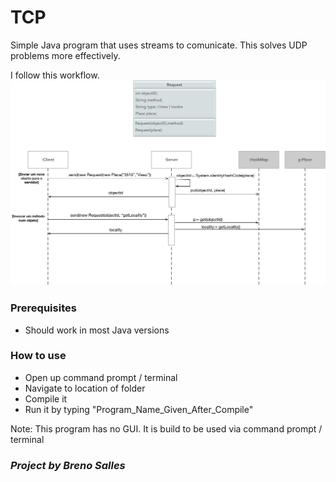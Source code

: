 # TCP
Simple Java program that uses streams to comunicate.
This solves UDP problems more effectively.

I follow this workflow.
![Workflow](Workflow.png)

### Prerequisites
- Should work in most Java versions

### How to use
- Open up command prompt / terminal
- Navigate to location of folder
- Compile it
- Run it by typing "Program_Name_Given_After_Compile"

Note: This program has no GUI. It is build to be used via command prompt / terminal

### *Project by Breno Salles*

